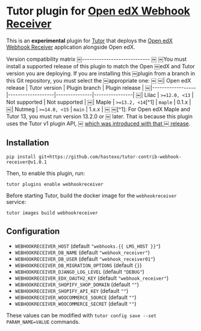 Tutor plugin for [Open edX Webhook Receiver](https://github.com/hastexo/webhook-receiver)
===================================

This is an **experimental** plugin for
[Tutor](https://docs.tutor.overhang.io) that deploys the
[Open edX Webhook Receiver](https://github.com/hastexo/webhook-receiver) 
application alongside Open edX.

Version compatibility matrix
￼----------------------------
￼
￼You must install a supported release of this plugin to match the Open
￼edX and Tutor version you are deploying. If you are installing this
￼plugin from a branch in this Git repository, you must select the
￼appropriate one:
￼
￼| Open edX release | Tutor version     | Plugin branch | Plugin release |
￼|------------------|-------------------|---------------|----------------|
￼| Lilac            | `>=12.0, <13`     | Not supported | Not supported  |
￼| Maple            | `>=13.2, <14`[^1] | `maple`       | 0.1.x          |
￼| Nutmeg           | `>=14.0, <15`     | `main`        | 1.x.x          |
￼
￼[^1]: For Open edX Maple and Tutor 13, you must run version 13.2.0 or
￼    later. That is because this plugin uses the Tutor v1 plugin API,
￼    [which was introduced with that
￼    release](https://github.com/overhangio/tutor/blob/master/CHANGELOG.md#v1320-2022-04-24).

Installation
------------

    pip install git+https://github.com/hastexo/tutor-contrib-webhook-receiver@v1.0.1

Then, to enable this plugin, run:

    tutor plugins enable webhookreceiver

Before starting Tutor, build the docker image for the 
`webhookreceiver` service:

    tutor images build webhookreceiver


Configuration
-------------

* `WEBHOOKRECEIVER_HOST` (default `"webhooks.{{ LMS_HOST }}"`)
* `WEBHOOKRECEIVER_DB_NAME` (default `"webhook_receiver"`)
* `WEBHOOKRECEIVER_DB_USER` (default `"webhook_receiver01"`)
* `WEBHOOKRECEIVER_DB_MIGRATION_OPTIONS` (default `{}`)
* `WEBHOOKRECEIVER_DJANGO_LOG_LEVEL` (default `"DEBUG"`)
* `WEBHOOKRECEIVER_EDX_OAUTH2_KEY` (default `"webhook_receiver"`)
* `WEBHOOKRECEIVER_SHOPIFY_SHOP_DOMAIN` (default `""`)
* `WEBHOOKRECEIVER_SHOPIFY_API_KEY` (default `""`)
* `WEBHOOKRECEIVER_WOOCOMMERCE_SOURCE` (default `""`)
* `WEBHOOKRECEIVER_WOOCOMMERCE_SECRET` (default `""`)

These values can be modified with `tutor config save --set
PARAM_NAME=VALUE` commands.
